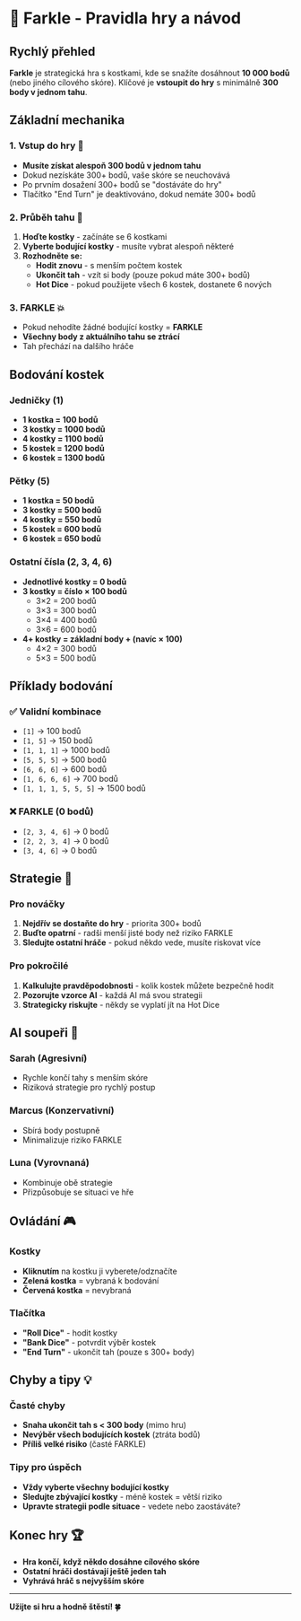 # 🎲 Farkle - Pravidla hry a návod

## Rychlý přehled
**Farkle** je strategická hra s kostkami, kde se snažíte dosáhnout **10 000 bodů** (nebo jiného cílového skóre). Klíčové je **vstoupit do hry** s minimálně **300 body v jednom tahu**.

## Základní mechanika

### 1. Vstup do hry 🚪
- **Musíte získat alespoň 300 bodů v jednom tahu**
- Dokud nezískáte 300+ bodů, vaše skóre se neuchovává
- Po prvním dosažení 300+ bodů se "dostáváte do hry"
- Tlačítko "End Turn" je deaktivováno, dokud nemáte 300+ bodů

### 2. Průběh tahu 🎯
1. **Hoďte kostky** - začínáte se 6 kostkami
2. **Vyberte bodující kostky** - musíte vybrat alespoň některé
3. **Rozhodněte se:**
   - **Hodit znovu** - s menším počtem kostek
   - **Ukončit tah** - vzít si body (pouze pokud máte 300+ bodů)
   - **Hot Dice** - pokud použijete všech 6 kostek, dostanete 6 nových

### 3. FARKLE 💥
- Pokud nehodíte žádné bodující kostky = **FARKLE**
- **Všechny body z aktuálního tahu se ztrácí**
- Tah přechází na dalšího hráče

## Bodování kostek

### Jedničky (1)
- **1 kostka = 100 bodů**
- **3 kostky = 1000 bodů**
- **4 kostky = 1100 bodů**
- **5 kostek = 1200 bodů**
- **6 kostek = 1300 bodů**

### Pětky (5)
- **1 kostka = 50 bodů**
- **3 kostky = 500 bodů**
- **4 kostky = 550 bodů**
- **5 kostek = 600 bodů**
- **6 kostek = 650 bodů**

### Ostatní čísla (2, 3, 4, 6)
- **Jednotlivé kostky = 0 bodů**
- **3 kostky = číslo × 100 bodů**
  - 3×2 = 200 bodů
  - 3×3 = 300 bodů
  - 3×4 = 400 bodů
  - 3×6 = 600 bodů
- **4+ kostky = základní body + (navíc × 100)**
  - 4×2 = 300 bodů
  - 5×3 = 500 bodů

## Příklady bodování

### ✅ Validní kombinace
- `[1]` → 100 bodů
- `[1, 5]` → 150 bodů
- `[1, 1, 1]` → 1000 bodů
- `[5, 5, 5]` → 500 bodů
- `[6, 6, 6]` → 600 bodů
- `[1, 6, 6, 6]` → 700 bodů
- `[1, 1, 1, 5, 5, 5]` → 1500 bodů

### ❌ FARKLE (0 bodů)
- `[2, 3, 4, 6]` → 0 bodů
- `[2, 2, 3, 4]` → 0 bodů
- `[3, 4, 6]` → 0 bodů

## Strategie 🧠

### Pro nováčky
1. **Nejdřív se dostaňte do hry** - priorita 300+ bodů
2. **Buďte opatrní** - radši menší jisté body než riziko FARKLE
3. **Sledujte ostatní hráče** - pokud někdo vede, musíte riskovat více

### Pro pokročilé
1. **Kalkulujte pravděpodobnosti** - kolik kostek můžete bezpečně hodit
2. **Pozorujte vzorce AI** - každá AI má svou strategii
3. **Strategicky riskujte** - někdy se vyplatí jít na Hot Dice

## AI soupeři 🤖

### Sarah (Agresivní)
- Rychle končí tahy s menším skóre
- Riziková strategie pro rychlý postup

### Marcus (Konzervativní)
- Sbírá body postupně
- Minimalizuje riziko FARKLE

### Luna (Vyrovnaná)
- Kombinuje obě strategie
- Přizpůsobuje se situaci ve hře

## Ovládání 🎮

### Kostky
- **Kliknutím** na kostku ji vyberete/odznačíte
- **Zelená kostka** = vybraná k bodování
- **Červená kostka** = nevybraná

### Tlačítka
- **"Roll Dice"** - hodit kostky
- **"Bank Dice"** - potvrdit výběr kostek
- **"End Turn"** - ukončit tah (pouze s 300+ body)

## Chyby a tipy 💡

### Časté chyby
- **Snaha ukončit tah s < 300 body** (mimo hru)
- **Nevýběr všech bodujících kostek** (ztráta bodů)
- **Příliš velké risiko** (časté FARKLE)

### Tipy pro úspěch
- **Vždy vyberte všechny bodující kostky**
- **Sledujte zbývající kostky** - méně kostek = větší riziko
- **Upravte strategii podle situace** - vedete nebo zaostáváte?

## Konec hry 🏆

- **Hra končí, když někdo dosáhne cílového skóre**
- **Ostatní hráči dostávají ještě jeden tah**
- **Vyhrává hráč s nejvyšším skóre**

---

**Užijte si hru a hodně štěstí! 🍀**
